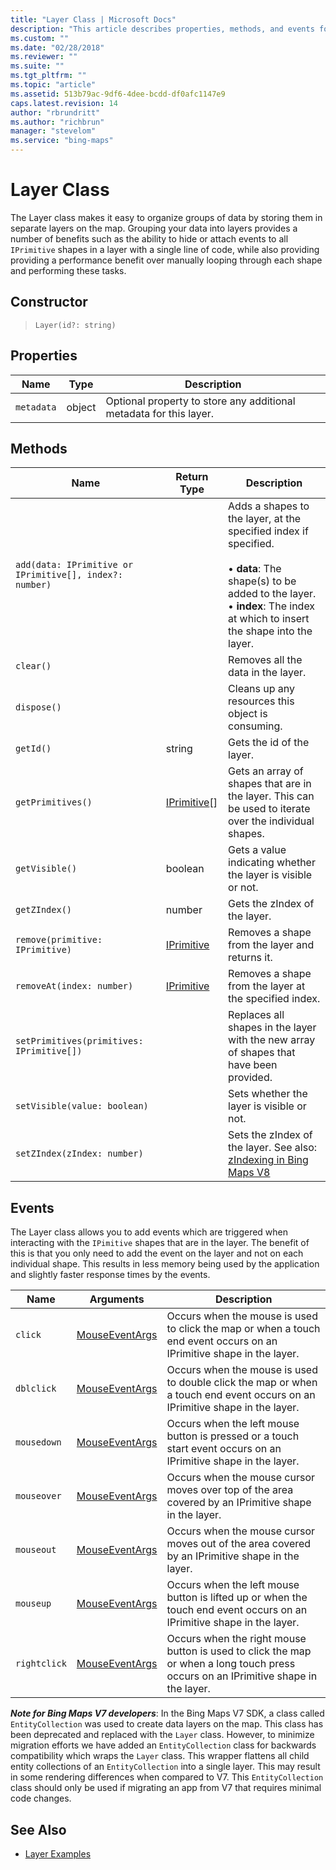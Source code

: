 ```yaml
---
title: "Layer Class | Microsoft Docs"
description: "This article describes properties, methods, and events for the Layer Class, which organizes groups of data by storing them in separate layers on the map."
ms.custom: ""
ms.date: "02/28/2018"
ms.reviewer: ""
ms.suite: ""
ms.tgt_pltfrm: ""
ms.topic: "article"
ms.assetid: 513b79ac-9df6-4dee-bcdd-df0afc1147e9
caps.latest.revision: 14
author: "rbrundritt"
ms.author: "richbrun"
manager: "stevelom"
ms.service: "bing-maps"
---
```


# Layer Class

The Layer class makes it easy to organize groups of data by storing them in separate layers on the map. Grouping your data into layers provides a number of benefits such as the ability to hide or attach events to all `IPrimitive` shapes in a layer with a single line of code, while also providing providing a performance benefit over manually looping through each shape and performing these tasks.

## Constructor

> `Layer(id?: string)`

## Properties

Name               | Type             | Description
------------------ | ---------------- | -------------------------------
`metadata`         | object           | Optional property to store any additional metadata for this layer.

## Methods

Name                                                     | Return Type       | Description
-------------------------------------------------------- | ----------------- | ---------------------------------
`add(data: IPrimitive or IPrimitive[], index?: number)`  |                   | Adds a shapes to the layer, at the specified index if specified.<br/><br/> • **data**: The shape(s) to be added to the layer.<br/> • **index**: The index at which to insert the shape into the layer.
`clear()`                                                |                   | Removes all the data in the layer. 
`dispose()`                                              |                   | Cleans up any resources this object is consuming.
`getId()`                                                | string            | Gets the id of the layer. 
`getPrimitives()`                                        | [IPrimitive](iprimitive-class.md)[]      | Gets an array of shapes that are in the layer. This can be used to iterate over the individual shapes.
`getVisible()`                                           | boolean           | Gets a value indicating whether the layer is visible or not.
`getZIndex()`                                            | number            | Gets the zIndex of the layer.
`remove(primitive: IPrimitive)`                          | [IPrimitive](iprimitive-class.md)        | Removes a shape from the layer and returns it.
`removeAt(index: number)`                                | [IPrimitive](iprimitive-class.md)        | Removes a shape from the layer at the specified index. 
`setPrimitives(primitives: IPrimitive[])`                |                   | Replaces all shapes in the layer with the new array of shapes that have been provided.
`setVisible(value: boolean)`                              |                   | Sets whether the layer is visible or not.
`setZIndex(zIndex: number)`                               |                   | Sets the zIndex of the layer. See also: [zIndexing in Bing Maps V8](../articles/zindexing-in-bing-maps-v8.md) 

## Events ##

The Layer class allows you to add events which are triggered when interacting with the `IPimitive` shapes that are in the layer. The benefit of this is that you only need to add the event on the layer and not on each individual shape. This results in less memory being used by the application and slightly faster response times by the events.

| Name   | Arguments    | Description   |
|--------|--------------|---------------|
| `click`      | [MouseEventArgs](mouseeventargs-object.md) | Occurs when the mouse is used to click the map or when a touch end event occurs on an IPrimitive shape in the layer.               |
| `dblclick` | [MouseEventArgs](mouseeventargs-object.md)| Occurs when the mouse is used to double click the map or when a touch end event occurs on an IPrimitive shape in the layer. |
| `mousedown`  | [MouseEventArgs](mouseeventargs-object.md) | Occurs when the left mouse button is pressed or a touch start event occurs on an IPrimitive shape in the layer.                    |
| `mouseover`  | [MouseEventArgs](mouseeventargs-object.md) | Occurs when the mouse cursor moves over top of the area covered by an IPrimitive shape in the layer.                               |
| `mouseout`   | [MouseEventArgs](mouseeventargs-object.md) | Occurs when the mouse cursor moves out of the area covered by an IPrimitive shape in the layer.                                    |
| `mouseup`    | [MouseEventArgs](mouseeventargs-object.md) | Occurs when the left mouse button is lifted up or when the touch end event occurs on an IPrimitive shape in the layer.             |
| `rightclick` | [MouseEventArgs](mouseeventargs-object.md) | Occurs when the right mouse button is used to click the map or when a long touch press occurs on an IPrimitive shape in the layer. |


**_Note for Bing Maps V7 developers_**: In the Bing Maps V7 SDK, a class called `EntityCollection` was used to create data layers on the map. This class has been deprecated and replaced with the `Layer` class. However, to minimize migration efforts we have added an `EntityCollection` class for backwards compatibility which wraps the `Layer` class. This wrapper flattens all child entity collections of an `EntityCollection` into a single layer. This may result in some rendering differences when compared to V7. This `EntityCollection` class should only be used if migrating an app from V7 that requires minimal code changes.

## See Also

  * [Layer Examples](../map-control-concepts/layers/index.md)
